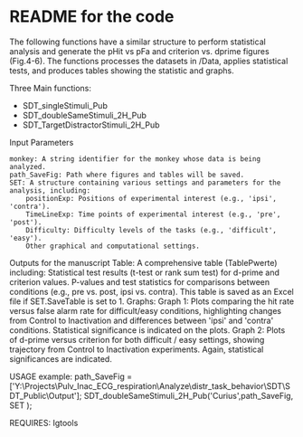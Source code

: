 # README for the code 

The following functions have a similar structure to perform statistical analysis and 
generate the pHit vs pFa and criterion vs. dprime figures (Fig.4-6).
The functions processes the datasets in /Data, applies statistical tests, 
and produces tables showing the statistic and graphs.

Three Main functions: 
- SDT_singleStimuli_Pub
- SDT_doubleSameStimuli_2H_Pub
- SDT_TargetDistractorStimuli_2H_Pub

Input Parameters

    monkey: A string identifier for the monkey whose data is being analyzed.
    path_SaveFig: Path where figures and tables will be saved.
    SET: A structure containing various settings and parameters for the analysis, including:
        positionExp: Positions of experimental interest (e.g., 'ipsi', 'contra').
        TimeLineExp: Time points of experimental interest (e.g., 'pre', 'post').
        Difficulty: Difficulty levels of the tasks (e.g., 'difficult', 'easy').
        Other graphical and computational settings.

Outputs for the manuscript
    Table: A comprehensive table (TablePwerte) including:
        Statistical test results (t-test or rank sum test) for d-prime and criterion values.
        P-values and test statistics for comparisons between conditions (e.g., pre vs. post, ipsi vs. contra).
        This table is saved as an Excel file if SET.SaveTable is set to 1.
    Graphs:
        Graph 1: Plots comparing the hit rate versus false alarm rate for difficult/easy conditions, highlighting 
        changes from Control to Inactivation and differences between 'ipsi' and 'contra' conditions.
        Statistical significance is indicated on the plots.
        Graph 2: Plots of d-prime versus criterion for both difficult / easy settings, 
        showing trajectory from Control to Inactivation experiments. Again, statistical significances are indicated.

USAGE example:
path_SaveFig = ['Y:\Projects\Pulv_Inac_ECG_respiration\Analyze\distr_task_behavior\SDT\SDT_Public\Output']; 
SDT_doubleSameStimuli_2H_Pub('Curius',path_SaveFig, SET ); 

REQUIRES: Igtools


